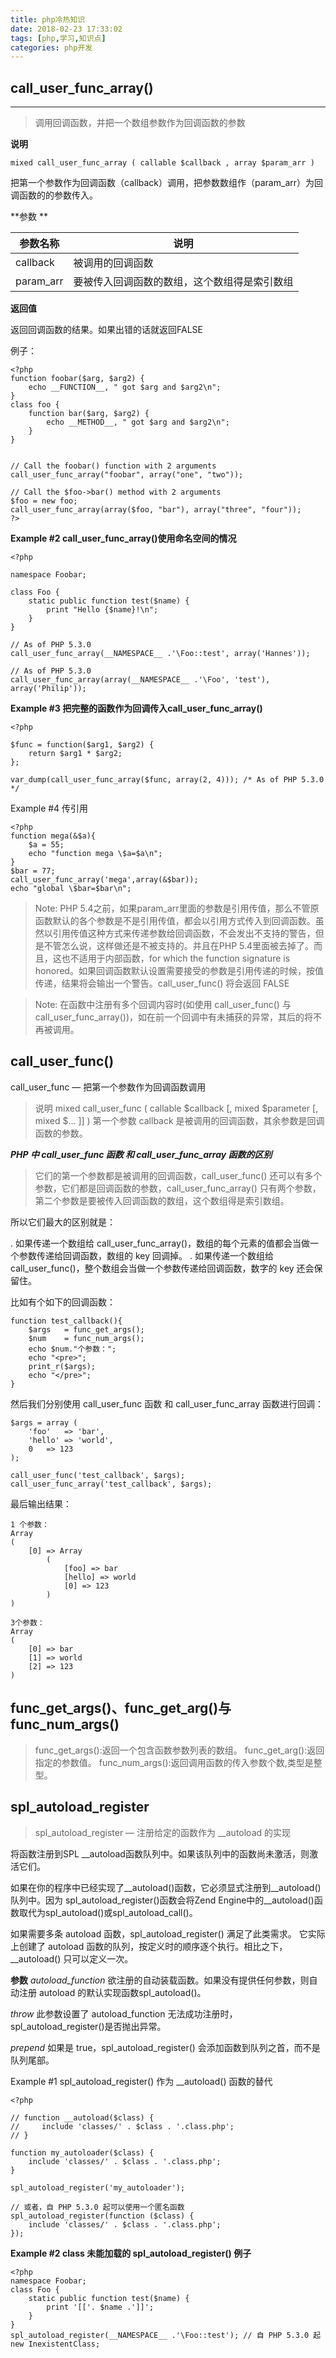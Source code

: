 ```yaml
---
title: php冷热知识
date: 2018-02-23 17:33:02
tags: [php,学习,知识点]
categories: php开发
---
```

## call_user_func_array()
****
> 调用回调函数，并把一个数组参数作为回调函数的参数

**说明**

`mixed call_user_func_array ( callable $callback , array $param_arr )`

把第一个参数作为回调函数（callback）调用，把参数数组作（param_arr）为回调函数的的参数传入。

**参数 **

|参数名称|说明|
|--|--|
|callback|被调用的回调函数|
|param_arr|要被传入回调函数的数组，这个数组得是索引数组|

**返回值**

返回回调函数的结果。如果出错的话就返回FALSE

例子：

~~~
<?php
function foobar($arg, $arg2) {
    echo __FUNCTION__, " got $arg and $arg2\n";
}
class foo {
    function bar($arg, $arg2) {
        echo __METHOD__, " got $arg and $arg2\n";
    }
}


// Call the foobar() function with 2 arguments
call_user_func_array("foobar", array("one", "two"));

// Call the $foo->bar() method with 2 arguments
$foo = new foo;
call_user_func_array(array($foo, "bar"), array("three", "four"));
?>
~~~

**Example #2 call_user_func_array()使用命名空间的情况**

~~~
<?php

namespace Foobar;

class Foo {
    static public function test($name) {
        print "Hello {$name}!\n";
    }
}

// As of PHP 5.3.0
call_user_func_array(__NAMESPACE__ .'\Foo::test', array('Hannes'));

// As of PHP 5.3.0
call_user_func_array(array(__NAMESPACE__ .'\Foo', 'test'), array('Philip'));
~~~

**Example #3 把完整的函数作为回调传入call_user_func_array()**

~~~
<?php

$func = function($arg1, $arg2) {
    return $arg1 * $arg2;
};

var_dump(call_user_func_array($func, array(2, 4))); /* As of PHP 5.3.0 */
~~~

Example #4 传引用

~~~
<?php
function mega(&$a){
    $a = 55;
    echo "function mega \$a=$a\n";
}
$bar = 77;
call_user_func_array('mega',array(&$bar));
echo "global \$bar=$bar\n";
~~~

> Note:
PHP 5.4之前，如果param_arr里面的参数是引用传值，那么不管原函数默认的各个参数是不是引用传值，都会以引用方式传入到回调函数。虽然以引用传值这种方式来传递参数给回调函数，不会发出不支持的警告，但是不管怎么说，这样做还是不被支持的。并且在PHP 5.4里面被去掉了。而且，这也不适用于内部函数，for which the function signature is honored。如果回调函数默认设置需要接受的参数是引用传递的时候，按值传递，结果将会输出一个警告。call_user_func() 将会返回 FALSE

> Note:
在函数中注册有多个回调内容时(如使用 call_user_func() 与 call_user_func_array())，如在前一个回调中有未捕获的异常，其后的将不再被调用。

## call_user_func()

call_user_func — 把第一个参数作为回调函数调用

> 说明 
mixed call_user_func ( callable $callback [, mixed $parameter [, mixed $... ]] )
第一个参数 callback 是被调用的回调函数，其余参数是回调函数的参数。

***PHP 中 call_user_func 函数 和 call_user_func_array 函数的区别***

> 它们的第一个参数都是被调用的回调函数，call_user_func() 还可以有多个参数，它们都是回调函数的参数，call_user_func_array() 只有两个参数，第二个参数是要被传入回调函数的数组，这个数组得是索引数组。

所以它们最大的区别就是：

. 如果传递一个数组给 call_user_func_array()，数组的每个元素的值都会当做一个参数传递给回调函数，数组的 key 回调掉。
. 如果传递一个数组给 call_user_func()，整个数组会当做一个参数传递给回调函数，数字的 key 还会保留住。

比如有个如下的回调函数：

~~~
function test_callback(){
	$args	= func_get_args();
	$num	= func_num_args();
	echo $num."个参数：";
	echo "<pre>";
	print_r($args);
	echo "</pre>";
}
~~~

然后我们分别使用 call_user_func 函数 和 call_user_func_array 函数进行回调：

~~~
$args = array (
	'foo'	=> 'bar',
	'hello'	=> 'world',
	0	=> 123
);

call_user_func('test_callback', $args);
call_user_func_array('test_callback', $args);
~~~

最后输出结果：

~~~
1 个参数：
Array
(
    [0] => Array
        (
            [foo] => bar
            [hello] => world
            [0] => 123
        )
)

3个参数：
Array
(
    [0] => bar
    [1] => world
    [2] => 123
)
~~~

## func_get_args()、func_get_arg()与func_num_args()

> func_get_args():返回一个包含函数参数列表的数组。 
func_get_arg():返回指定的参数值。 
func_num_args():返回调用函数的传入参数个数,类型是整型。

## spl_autoload_register

> spl_autoload_register — 注册给定的函数作为 __autoload 的实现

将函数注册到SPL __autoload函数队列中。如果该队列中的函数尚未激活，则激活它们。

如果在你的程序中已经实现了__autoload()函数，它必须显式注册到__autoload()队列中。因为 spl_autoload_register()函数会将Zend Engine中的__autoload()函数取代为spl_autoload()或spl_autoload_call()。

如果需要多条 autoload 函数，spl_autoload_register() 满足了此类需求。 它实际上创建了 autoload 函数的队列，按定义时的顺序逐个执行。相比之下， __autoload() 只可以定义一次。

**参数**
*autoload_function*
欲注册的自动装载函数。如果没有提供任何参数，则自动注册 autoload 的默认实现函数spl_autoload()。

*throw*
此参数设置了 autoload_function 无法成功注册时， spl_autoload_register()是否抛出异常。

*prepend*
如果是 true，spl_autoload_register() 会添加函数到队列之首，而不是队列尾部。

Example #1 spl_autoload_register() 作为 __autoload() 函数的替代

~~~
<?php

// function __autoload($class) {
//     include 'classes/' . $class . '.class.php';
// }

function my_autoloader($class) {
    include 'classes/' . $class . '.class.php';
}

spl_autoload_register('my_autoloader');

// 或者，自 PHP 5.3.0 起可以使用一个匿名函数
spl_autoload_register(function ($class) {
    include 'classes/' . $class . '.class.php';
});
~~~

**Example #2 class 未能加载的 spl_autoload_register() 例子**

~~~
<?php
namespace Foobar;
class Foo {
    static public function test($name) {
        print '[['. $name .']]';
    }
}
spl_autoload_register(__NAMESPACE__ .'\Foo::test'); // 自 PHP 5.3.0 起
new InexistentClass;
~~~